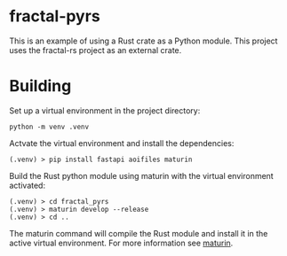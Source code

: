 # fractal-pyrs

This is an example of using a Rust crate as a Python module. This project uses the fractal-rs project as an external crate.

# Building

Set up a virtual environment in the project directory:

    python -m venv .venv

Actvate the virtual environment and install the dependencies:

    (.venv) > pip install fastapi aoifiles maturin

Build the Rust python module using maturin with the virtual environment activated:

    (.venv) > cd fractal_pyrs
    (.venv) > maturin develop --release
    (.venv) > cd ..

The maturin command will compile the Rust module and install it in the active virtual environment. For more information see [maturin](https://github.com/PyO3/maturin).